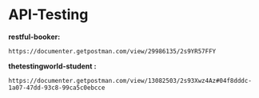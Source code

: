 # API-Testing
**restful-booker:**
```
https://documenter.getpostman.com/view/29986135/2s9YR57FFY
```
**thetestingworld-student :** 
```
https://documenter.getpostman.com/view/13082503/2s93Xwz4Az#04f8dddc-1a07-47dd-93c8-99ca5c0ebcce
```
